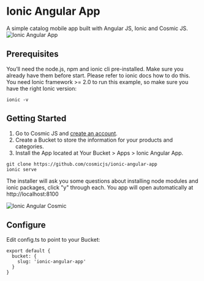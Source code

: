 # Ionic Angular App
A simple catalog mobile app built with Angular JS, Ionic and Cosmic JS.
![Ionic Angular App](https://cosmicjs.com/uploads/761ae050-3be2-11e7-bfc3-91ffe5d3362c-angular-ionic-cosmic.jpg)
## Prerequisites
You’ll need the node.js, npm and ionic cli pre-installed. Make sure you already have them before start. Please refer to  ionic docs  how to do this. You need Ionic framework >= 2.0 to run this example, so make sure you have the right Ionic version:
```
ionic -v
```
## Getting Started
1. Go to Cosmic JS and [create an account](https://cosmicjs.com).
2. Create a Bucket to store the information for your products and categories.
3. Install the App located at Your Bucket > Apps > Ionic Angular App.
```
git clone https://github.com/cosmicjs/ionic-angular-app
ionic serve
```
The installer will ask you some questions about installing node modules and ionic packages, click "y" through each.  You app will open automatically at http://localhost:8100

![Ionic Angular Cosmic](https://cosmicjs.com/uploads/35c33fa0-3be4-11e7-bfc3-91ffe5d3362c-ionic-angular-cosmic.gif)

## Configure
Edit config.ts to point to your Bucket:
```
export default {
  bucket: {
    slug: 'ionic-angular-app'
  }
}
```
